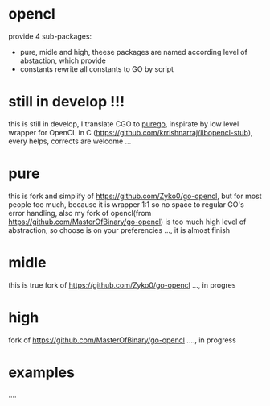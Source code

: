 # opencl
provide 4 sub-packages: 
- pure, midle and  high, theese packages are named according level of abstaction, which provide
- constants rewrite all constants to GO by script
# still in develop !!!
this is still in develop, I translate CGO to [purego](https://github.com/ebitengine/purego), inspirate by low level wrapper for OpenCL in C (https://github.com/krrishnarraj/libopencl-stub), every helps, corrects are welcome ...
# pure
this is fork and simplify of https://github.com/Zyko0/go-opencl, but for most people too much, because it is wrapper 1:1 so no space to regular GO's error handling, also my fork of opencl(from https://github.com/MasterOfBinary/go-opencl) is too much high level of abstraction, so choose is on your preferencies ..., it is almost finish
# midle
this is true fork of https://github.com/Zyko0/go-opencl ..., in progres
# high
fork of https://github.com/MasterOfBinary/go-opencl ...., in progress
# examples
....
